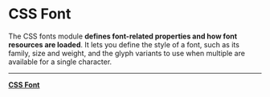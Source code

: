 # CSS Font

The CSS fonts module **defines font-related properties and how font resources are loaded**. It lets you define the style of a font, such as its family, size and weight, and the glyph variants to use when multiple are available for a single character.

---

[**CSS Font**](CSS%20Font%201b2aeacbb29981108a0ed33941273df1/CSS%20Font%201b2aeacbb29981ef980fe69f8336207a.md)